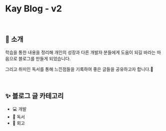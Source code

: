 # Kay Blog - v2

<br />

## 👋 소개

학습을 통한 내용을 정리해 개인의 성장과 다른 개발자 분들에게 도움이 되길 바라는 마음으로 블로그를 만들게 되었습니다.

그리고 취미인 독서를 통해 느낀점들을 기록하여 좋은 글들을 공유하고자 합니다.🙌

<br />

## ✨ 블로그 글 카테고리

- 💻 개발
- 📕 독서
- 👏 회고
